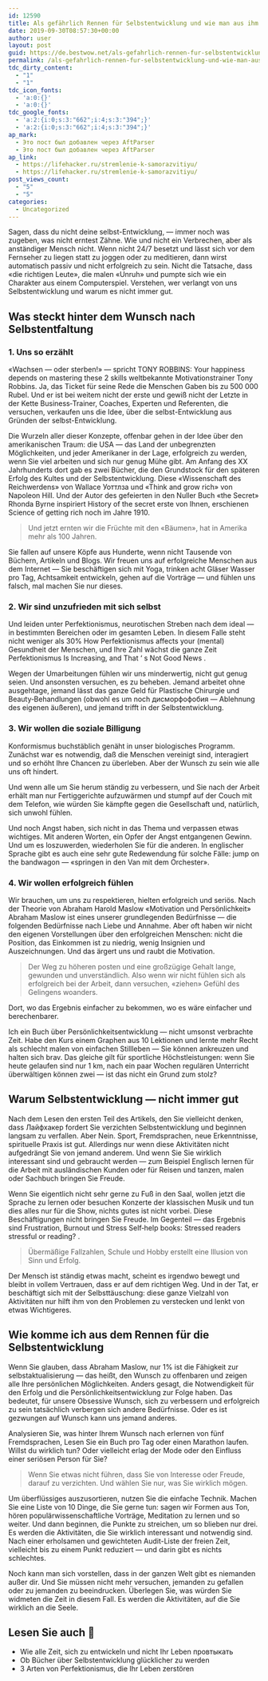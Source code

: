 ```yaml
---
id: 12590
title: Als gefährlich Rennen für Selbstentwicklung und wie man aus ihm heraus
date: 2019-09-30T08:57:30+00:00
author: user
layout: post
guid: https://de.bestwow.net/als-gefahrlich-rennen-fur-selbstentwicklung-und-wie-man-aus-ihm-heraus/
permalink: /als-gefahrlich-rennen-fur-selbstentwicklung-und-wie-man-aus-ihm-heraus/
tdc_dirty_content:
  - "1"
  - "1"
tdc_icon_fonts:
  - 'a:0:{}'
  - 'a:0:{}'
tdc_google_fonts:
  - 'a:2:{i:0;s:3:"662";i:4;s:3:"394";}'
  - 'a:2:{i:0;s:3:"662";i:4;s:3:"394";}'
ap_mark:
  - Это пост был добавлен через AftParser
  - Это пост был добавлен через AftParser
ap_link:
  - https://lifehacker.ru/stremlenie-k-samorazvitiyu/
  - https://lifehacker.ru/stremlenie-k-samorazvitiyu/
post_views_count:
  - "5"
  - "5"
categories:
  - Uncategorized
---
```

Sagen, dass du nicht deine selbst-Entwicklung, — immer noch was zugeben, was nicht erntest Zähne. Wie und nicht ein Verbrechen, aber als anständiger Mensch nicht. Wenn nicht 24/7 besetzt und lässt sich vor dem Fernseher zu liegen statt zu joggen oder zu meditieren, dann wirst automatisch passiv und nicht erfolgreich zu sein. Nicht die Tatsache, dass «die richtigen Leute», die malen «Unruh» und pumpte sich wie ein Charakter aus einem Computerspiel. Verstehen, wer verlangt von uns Selbstentwicklung und warum es nicht immer gut.

## Was steckt hinter dem Wunsch nach Selbstentfaltung

### 1. Uns so erzählt

«Wachsen — oder sterben!» — spricht <span><span> TONY ROBBINS: Your happiness depends on mastering these 2 skills </span> </span> weltbekannte Motivationstrainer Tony Robbins. Ja, das Ticket für seine Rede die Menschen Gaben bis zu 500 000 Rubel. Und er ist bei weitem nicht der erste und gewiß nicht der Letzte in der Kette Business‑Trainer, Coaches, Experten und Referenten, die versuchen, verkaufen uns die Idee, über die selbst-Entwicklung aus Gründen der selbst-Entwicklung.

Die Wurzeln aller dieser Konzepte, offenbar gehen in der Idee über den amerikanischen Traum: die USA — das Land der unbegrenzten Möglichkeiten, und jeder Amerikaner in der Lage, erfolgreich zu werden, wenn Sie viel arbeiten und sich nur genug Mühe gibt. Am Anfang des XX Jahrhunderts dort gab es zwei Bücher, die den Grundstock für den späteren Erfolg des Kultes und der Selbstentwicklung. Diese «Wissenschaft des Reichwerdens» von Wallace Уоттлза und «Think and grow rich» von Napoleon Hill. Und der Autor des gefeierten in den Nuller Buch «the Secret» Rhonda Byrne inspiriert <span><span> History of the secret </span> </span> erste von Ihnen, erschienen <span><span> Science of getting rich </span> </span> noch im Jahre 1910.

> Und jetzt ernten wir die Früchte mit den «Bäumen», hat in Amerika mehr als 100 Jahren.

Sie fallen auf unsere Köpfe aus Hunderte, wenn nicht Tausende von Büchern, Artikeln und Blogs. Wir freuen uns auf erfolgreiche Menschen aus dem Internet — Sie beschäftigen sich mit Yoga, trinken acht Gläser Wasser pro Tag, Achtsamkeit entwickeln, gehen auf die Vorträge — und fühlen uns falsch, mal machen Sie nur dieses.

### 2. Wir sind unzufrieden mit sich selbst

Und leiden unter Perfektionismus, neurotischen Streben nach dem ideal — in bestimmten Bereichen oder im gesamten Leben. In diesem Falle steht nicht weniger als 30% <span><span> How Perfektionismus affects your (mental) Gesundheit </span> </span> der Menschen, und Ihre Zahl wächst die ganze Zeit <span><span> Perfektionismus Is Increasing, and That &#8216; s Not Good News </span> </span>.

Wegen der Umarbeitungen fühlen wir uns minderwertig, nicht gut genug seien. Und ansonsten versuchen, es zu beheben. Jemand arbeitet ohne ausgehtage, jemand lässt das ganze Geld für Plastische Chirurgie und Beauty‑Behandlungen (obwohl es um noch дисморфофобия — Ablehnung des eigenen äußeren), und jemand trifft in der Selbstentwicklung.

### 3. Wir wollen die soziale Billigung

Konformismus buchstäblich genäht in unser biologisches Programm. Zunächst war es notwendig, daß die Menschen vereinigt sind, interagiert und so erhöht Ihre Chancen zu überleben. Aber der Wunsch zu sein wie alle uns oft hindert.

Und wenn alle um Sie herum ständig zu verbessern, und Sie nach der Arbeit erhält man nur Fertiggerichte aufzuwärmen und stumpf auf der Couch mit dem Telefon, wie würden Sie kämpfte gegen die Gesellschaft und, natürlich, sich unwohl fühlen.

Und noch Angst haben, sich nicht in das Thema und verpassen etwas wichtiges. Mit anderen Worten, ein Opfer der Angst entgangenen Gewinn. Und um es loszuwerden, wiederholen Sie für die anderen. In englischer Sprache gibt es auch eine sehr gute Redewendung für solche Fälle: jump on the bandwagon — «springen in den Van mit dem Orchester».

### 4. Wir wollen erfolgreich fühlen

Wir brauchen, um uns zu respektieren, hielten erfolgreich und seriös. Nach der Theorie von <span><span> Abraham Harold Maslow «Motivation und Persönlichkeit» </span> </span> Abraham Maslow ist eines unserer grundlegenden Bedürfnisse — die folgenden Bedürfnisse nach Liebe und Annahme. Aber oft haben wir nicht den eigenen Vorstellungen über den erfolgreichen Menschen: nicht die Position, das Einkommen ist zu niedrig, wenig Insignien und Auszeichnungen. Und das ärgert uns und raubt die Motivation.

> Der Weg zu höheren posten und eine großzügige Gehalt lange, gewunden und unverständlich. Also wenn wir nicht fühlen sich als erfolgreich bei der Arbeit, dann versuchen, «ziehen» Gefühl des Gelingens woanders.

Dort, wo das Ergebnis einfacher zu bekommen, wo es wäre einfacher und berechenbarer.

Ich ein Buch über Persönlichkeitsentwicklung — nicht umsonst verbrachte Zeit. Habe den Kurs einem Graphen aus 10 Lektionen und lernte mehr Recht als schlecht malen von einfachen Stillleben — Sie können ankreuzen und halten sich brav. Das gleiche gilt für sportliche Höchstleistungen: wenn Sie heute gelaufen sind nur 1 km, nach ein paar Wochen regulären Unterricht überwältigen können zwei — ist das nicht ein Grund zum stolz?

## Warum Selbstentwicklung — nicht immer gut

Nach dem Lesen den ersten Teil des Artikels, den Sie vielleicht denken, dass Лайфхакер fordert Sie verzichten Selbstentwicklung und beginnen langsam zu verfallen. Aber Nein. Sport, Fremdsprachen, neue Erkenntnisse, spirituelle Praxis ist gut. Allerdings nur wenn diese Aktivitäten nicht aufgedrängt Sie von jemand anderem. Und wenn Sie Sie wirklich interessant sind und gebraucht werden — zum Beispiel Englisch lernen für die Arbeit mit ausländischen Kunden oder für Reisen und tanzen, malen oder Sachbuch bringen Sie Freude.

Wenn Sie eigentlich nicht sehr gerne zu Fuß in den Saal, wollen jetzt die Sprache zu lernen oder besuchen Konzerte der klassischen Musik und tun dies alles nur für die Show, nichts gutes ist nicht vorbei. Diese Beschäftigungen nicht bringen Sie Freude. Im Gegenteil — das Ergebnis sind Frustration, Burnout und Stress <span><span> Self‑help books: Stressed readers stressful or reading? </span> </span>.

> Übermäßige Fallzahlen, Schule und Hobby erstellt eine Illusion von Sinn und Erfolg.

Der Mensch ist ständig etwas macht, scheint es irgendwo bewegt und bleibt in vollem Vertrauen, dass er auf dem richtigen Weg. Und in der Tat, er beschäftigt sich mit der Selbsttäuschung: diese ganze Vielzahl von Aktivitäten nur hilft ihm von den Problemen zu verstecken und lenkt von etwas Wichtigeres.

## Wie komme ich aus dem Rennen für die Selbstentwicklung

Wenn Sie glauben, dass Abraham Maslow, nur 1% ist die Fähigkeit zur selbstaktualisierung — das heißt, den Wunsch zu offenbaren und zeigen alle Ihre persönlichen Möglichkeiten. Anders gesagt, die Notwendigkeit für den Erfolg und die Persönlichkeitsentwicklung zur Folge haben. Das bedeutet, für unsere Obsessive Wunsch, sich zu verbessern und erfolgreich zu sein tatsächlich verbergen sich andere Bedürfnisse. Oder es ist gezwungen auf Wunsch kann uns jemand anderes.

Analysieren Sie, was hinter Ihrem Wunsch nach erlernen von fünf Fremdsprachen, Lesen Sie ein Buch pro Tag oder einen Marathon laufen. Willst du wirklich tun? Oder vielleicht erlag der Mode oder den Einfluss einer seriösen Person für Sie?

> Wenn Sie etwas nicht führen, dass Sie von Interesse oder Freude, darauf zu verzichten. Und wählen Sie nur, was Sie wirklich mögen.

Um überflüssiges auszusortieren, nutzen Sie die einfache Technik. Machen Sie eine Liste von 10 Dinge, die Sie gerne tun: sagen wir Formen aus Ton, hören populärwissenschaftliche Vorträge, Meditation zu lernen und so weiter. Und dann beginnen, die Punkte zu streichen, um so blieben nur drei. Es werden die Aktivitäten, die Sie wirklich interessant und notwendig sind. Nach einer erholsamen und gewichteten Audit-Liste der freien Zeit, vielleicht bis zu einem Punkt reduziert — und darin gibt es nichts schlechtes.

Noch kann man sich vorstellen, dass in der ganzen Welt gibt es niemanden außer dir. Und Sie müssen nicht mehr versuchen, jemanden zu gefallen oder zu jemanden zu beeindrucken. Überlegen Sie, was würden Sie widmeten die Zeit in diesem Fall. Es werden die Aktivitäten, auf die Sie wirklich an die Seele.

<div>
  <h2 class="read-also__title">
    <span>Lesen Sie auch</span> <span>🧐 </span>
  </h2>
  
  <ul class="read-also__list">
    <li>
      Wie alle Zeit, sich zu entwickeln und nicht Ihr Leben провтыкать
    </li>
    <li>
      Ob Bücher über Selbstentwicklung glücklicher zu werden
    </li>
    <li>
      3 Arten von Perfektionismus, die Ihr Leben zerstören
    </li>
  </ul>
</div>